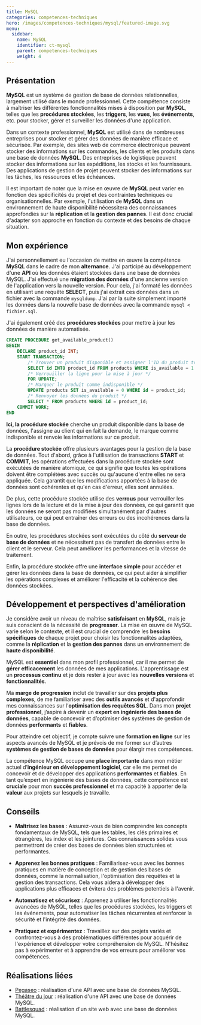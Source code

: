 ```yaml
---
title: MySQL
categories: competences-techniques
hero: /images/competences-techniques/mysql/featured-image.svg
menu:
  sidebar:
    name: MySQL
    identifier: ct-mysql
    parent: competences-techniques
    weight: 4
---
```


## Présentation

**MySQL** est un système de gestion de base de données relationnelles, largement utilisé dans le monde professionnel. Cette compétence consiste à maîtriser les différentes fonctionnalités mises à disposition par **MySQL**, telles que les **procédures stockées**, les **triggers**, les **vues**, les **événements**, etc. pour stocker, gérer et surveiller les données d'une application.

Dans un contexte professionnel, **MySQL** est utilisé dans de nombreuses entreprises pour stocker et gérer des données de manière efficace et sécurisée. Par exemple, des sites web de commerce électronique peuvent stocker des informations sur les commandes, les clients et les produits dans une base de données **MySQL**. Des entreprises de logistique peuvent stocker des informations sur les expéditions, les stocks et les fournisseurs. Des applications de gestion de projet peuvent stocker des informations sur les tâches, les ressources et les échéances.

Il est important de noter que la mise en œuvre de **MySQL** peut varier en fonction des spécificités du projet et des contraintes techniques ou organisationnelles. Par exemple, l'utilisation de **MySQL** dans un environnement de haute disponibilité nécessitera des connaissances approfondies sur la **réplication** et la **gestion des pannes**. Il est donc crucial d'adapter son approche en fonction du contexte et des besoins de chaque situation.

## Mon expérience

J'ai personnellement eu l'occasion de mettre en œuvre la compétence **MySQL** dans le cadre de mon **alternance**. J'ai participé au développement d'une **API** où les données étaient stockées dans une base de données MySQL. J'ai effectué une **migration des données** d'une ancienne version de l'application vers la nouvelle version. Pour cela, j'ai formaté les données en utilisant une requête **SELECT**, puis j'ai extrait ces données dans un fichier avec la commande `mysqldump`. J'ai par la suite simplement importé les données dans la nouvelle base de données avec la commande `mysql < fichier.sql`.

J'ai également créé des **procédures stockées** pour mettre à jour les données de manière automatisée.
```sql
CREATE PROCEDURE get_available_product()
BEGIN
    DECLARE product_id INT;
    START TRANSACTION;
        /* Trouver un produit disponible et assigner l'ID du produit trouvé à la variable product_id */
        SELECT id INTO product_id FROM products WHERE is_available = 1 AND quantity > 0 LIMIT 1
        /* Verrouiller la ligne pour la mise à jour */
        FOR UPDATE;
        /* Marquer le produit comme indisponible */
        UPDATE products SET is_available = 0 WHERE id = product_id;
        /* Renvoyer les données du produit */
        SELECT * FROM products WHERE id = product_id;
    COMMIT WORK;
END
```

**Ici, la procédure stockée** cherche un produit disponible dans la base de données, l'assigne au client qui en fait la demande, le marque comme indisponible et renvoie les informations sur ce produit.

La **procédure stockée** offre plusieurs avantages pour la gestion de la base de données. Tout d'abord, grâce à l'utilisation de transactions **START** et **COMMIT**, les opérations effectuées dans la procédure stockée sont exécutées de manière atomique, ce qui signifie que toutes les opérations doivent être complétées avec succès ou qu'aucune d'entre elles ne sera appliquée. Cela garantit que les modifications apportées à la base de données sont cohérentes et qu'en cas d'erreur, elles sont annulées.

De plus, cette procédure stockée utilise des **verrous** pour verrouiller les lignes lors de la lecture et de la mise à jour des données, ce qui garantit que les données ne seront pas modifiées simultanément par d'autres utilisateurs, ce qui peut entraîner des erreurs ou des incohérences dans la base de données.

En outre, les procédures stockées sont exécutées du côté du **serveur de base de données** et ne nécessitent pas de transfert de données entre le client et le serveur. Cela peut améliorer les performances et la vitesse de traitement.

Enfin, la procédure stockée offre une **interface simple** pour accéder et gérer les données dans la base de données, ce qui peut aider à simplifier les opérations complexes et améliorer l'efficacité et la cohérence des données stockées.

## Développement et perspectives d'amélioration

Je considère avoir un niveau de maîtrise **satisfaisant** en **MySQL**, mais je suis conscient de la nécessité de **progresser**. La mise en œuvre de MySQL varie selon le contexte, et il est crucial de comprendre les **besoins spécifiques** de chaque projet pour choisir les fonctionnalités adaptées, comme la **réplication** et la **gestion des pannes** dans un environnement de **haute disponibilité**.

MySQL est **essentiel** dans mon profil professionnel, car il me permet de **gérer efficacement** les données de mes applications. L'apprentissage est un **processus continu** et je dois rester à jour avec les **nouvelles versions** et **fonctionnalités**.

Ma **marge de progression** inclut de travailler sur des **projets plus complexes**, de me familiariser avec des **outils avancés** et d'approfondir mes connaissances sur l’**optimisation des requêtes SQL**. Dans mon **projet professionnel**, j’aspire à devenir un **expert en ingénierie des bases de données**, capable de concevoir et d’optimiser des systèmes de gestion de données **performants** et **fiables**.

Pour atteindre cet objectif, je compte suivre une **formation en ligne** sur les aspects avancés de MySQL et je prévois de me former sur d’autres **systèmes de gestion de bases de données** pour élargir mes compétences.

La compétence MySQL occupe une **place importante** dans mon métier actuel d’**ingénieur en développement logiciel**, car elle me permet de concevoir et de développer des applications **performantes** et **fiables**. En tant qu’expert en ingénierie des bases de données, cette compétence est **cruciale** pour mon **succès professionnel** et ma capacité à apporter de la **valeur** aux projets sur lesquels je travaille.

## Conseils

- **Maîtrisez les bases** : Assurez-vous de bien comprendre les concepts fondamentaux de MySQL, tels que les tables, les clés primaires et étrangères, les index et les jointures. Ces connaissances solides vous permettront de créer des bases de données bien structurées et performantes.
    
- **Apprenez les bonnes pratiques** : Familiarisez-vous avec les bonnes pratiques en matière de conception et de gestion des bases de données, comme la normalisation, l'optimisation des requêtes et la gestion des transactions. Cela vous aidera à développer des applications plus efficaces et évitera des problèmes potentiels à l'avenir.
    
- **Automatisez et sécurisez** : Apprenez à utiliser les fonctionnalités avancées de MySQL, telles que les procédures stockées, les triggers et les événements, pour automatiser les tâches récurrentes et renforcer la sécurité et l'intégrité des données.
    
- **Pratiquez et expérimentez** : Travaillez sur des projets variés et confrontez-vous à des problématiques différentes pour acquérir de l'expérience et développer votre compréhension de MySQL. N'hésitez pas à expérimenter et à apprendre de vos erreurs pour améliorer vos compétences.

## Réalisations liées

- [Pegaseo](/posts/realisations/pegaseo) : réalisation d'une API avec une base de données MySQL.
- [Théâtre du jour](/posts/realisations/theatre-du-jour) : réalisation d'une API avec une base de données MySQL.
- [Battlesquad](/posts/realisations/battlesquad) : réalisation d'un site web avec une base de données MySQL.
